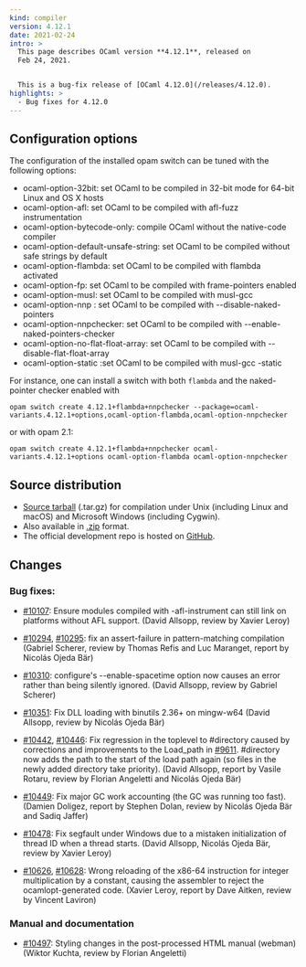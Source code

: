 ```yaml
---
kind: compiler
version: 4.12.1
date: 2021-02-24
intro: >
  This page describes OCaml version **4.12.1**, released on
  Feb 24, 2021.


  This is a bug-fix release of [OCaml 4.12.0](/releases/4.12.0).
highlights: >
  - Bug fixes for 4.12.0
---
```


## Configuration options

The configuration of the installed opam switch can be tuned with the
following options:

- ocaml-option-32bit: set OCaml to be compiled in 32-bit mode for 64-bit Linux and OS X hosts
- ocaml-option-afl: set OCaml to be compiled with afl-fuzz instrumentation
- ocaml-option-bytecode-only: compile OCaml without the native-code compiler
- ocaml-option-default-unsafe-string: set OCaml to be compiled without safe strings by default
- ocaml-option-flambda: set OCaml to be compiled with flambda activated
- ocaml-option-fp: set OCaml to be compiled with frame-pointers enabled
- ocaml-option-musl: set OCaml to be compiled with musl-gcc
- ocaml-option-nnp : set OCaml to be compiled with --disable-naked-pointers
- ocaml-option-nnpchecker: set OCaml to be compiled with --enable-naked-pointers-checker
- ocaml-option-no-flat-float-array: set OCaml to be compiled with --disable-flat-float-array
- ocaml-option-static :set OCaml to be compiled with musl-gcc -static

For instance, one can install a switch with both `flambda` and the naked-pointer checker enabled with

```
opam switch create 4.12.1+flambda+nnpchecker --package=ocaml-variants.4.12.1+options,ocaml-option-flambda,ocaml-option-nnpchecker
```

or with opam 2.1:

```
opam switch create 4.12.1+flambda+nnpchecker ocaml-variants.4.12.1+options ocaml-option-flambda ocaml-option-nnpchecker
```


## Source distribution

- [Source
  tarball](https://github.com/ocaml/ocaml/archive/4.12.1.tar.gz)
  (.tar.gz) for compilation under Unix (including Linux and macOS)
  and Microsoft Windows (including Cygwin).
- Also available in
  [.zip](https://github.com/ocaml/ocaml/archive/4.12.1.zip)
  format.
- The official development repo is hosted on
  [GitHub](https://github.com/ocaml/ocaml).

## Changes


### Bug fixes:

- [#10107](https://github.com/ocaml/ocaml/issues/10107): Ensure modules compiled with -afl-instrument can still link on
  platforms without AFL support.
  (David Allsopp, review by Xavier Leroy)

- [#10294](https://github.com/ocaml/ocaml/issues/10294), [#10295](https://github.com/ocaml/ocaml/issues/10295): fix an assert-failure in pattern-matching compilation
  (Gabriel Scherer, review by Thomas Refis and Luc Maranget,
   report by Nicolás Ojeda Bär)

- [#10310](https://github.com/ocaml/ocaml/issues/10310): configure's --enable-spacetime option now causes an error rather than
  being silently ignored.
  (David Allsopp, review by Gabriel Scherer)

- [#10351](https://github.com/ocaml/ocaml/issues/10351): Fix DLL loading with binutils 2.36+ on mingw-w64
  (David Allsopp, review by Nicolás Ojeda Bär)

- [#10442](https://github.com/ocaml/ocaml/issues/10442), [#10446](https://github.com/ocaml/ocaml/issues/10446): Fix regression in the toplevel to #directory caused by
  corrections and improvements to the Load_path in [#9611](https://github.com/ocaml/ocaml/issues/9611). #directory now
  adds the path to the start of the load path again (so files in the newly
  added directory take priority).
  (David Allsopp, report by Vasile Rotaru, review by Florian Angeletti
   and Nicolás Ojeda Bär)

- [#10449](https://github.com/ocaml/ocaml/issues/10449): Fix major GC work accounting (the GC was running too fast).
  (Damien Doligez, report by Stephen Dolan, review by Nicolás Ojeda Bär
   and Sadiq Jaffer)

- [#10478](https://github.com/ocaml/ocaml/issues/10478): Fix segfault under Windows due to a mistaken initialization of thread
  ID when a thread starts.
  (David Allsopp, Nicolás Ojeda Bär, review by Xavier Leroy)

- [#10626](https://github.com/ocaml/ocaml/issues/10626), [#10628](https://github.com/ocaml/ocaml/issues/10628): Wrong reloading of the x86-64 instruction for
  integer multiplication by a constant, causing the assembler to
  reject the ocamlopt-generated code.
  (Xavier Leroy, report by Dave Aitken, review by Vincent Laviron)

### Manual and documentation

- [#10497](https://github.com/ocaml/ocaml/issues/10497): Styling changes in the post-processed HTML manual (webman)
  (Wiktor Kuchta, review by Florian Angeletti)
